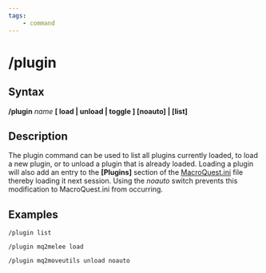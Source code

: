 ```yaml
---
tags:
    - command
---
```

# /plugin

## Syntax

**/plugin** _name_ **[ load | unload | toggle ] [noauto] | [list]**

## Description

The plugin command can be used to list all plugins currently loaded, to load a new plugin, or to unload a plugin that is already loaded. Loading a plugin will also add an entry to the **[Plugins]** section of the [MacroQuest.ini](../../main/macroquest.ini.md) file thereby loading it next session. Using the _noauto_ switch prevents this modification to MacroQuest.ini from occurring.

## Examples

`/plugin list`  

`/plugin mq2melee load`  

`/plugin mq2moveutils unload noauto`
